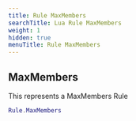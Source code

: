```yaml
---
title: Rule MaxMembers
searchTitle: Lua Rule MaxMembers
weight: 1
hidden: true
menuTitle: Rule MaxMembers
---
```

## MaxMembers

This represents a MaxMembers Rule
```lua
Rule.MaxMembers
```